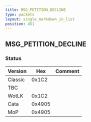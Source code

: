 ```yaml
---
title: MSG_PETITION_DECLINE
type: packets
layout: single_markdown_in_list
position: 451
---
```


## MSG_PETITION_DECLINE

### Status

Version    | Hex        | Comment
---------- | ---------- | ---------- 
Classic    | 0x1C2      | 
TBC        |            | 
WotLK      | 0x1C2      | 
Cata       | 0x4905     | 
MoP        | 0x4905     | 